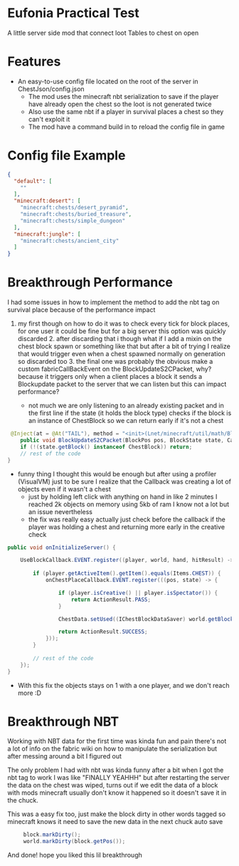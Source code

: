 # Eufonia Practical Test

A little server side mod that connect loot Tables to chest on open

# Features

- An easy-to-use config file located on the root of the server in ChestJson/config.json
  - The mod uses the minecraft nbt serialization to save if the player have already open the chest so the loot is not generated twice
  - Also use the same nbt if a player in survival places a chest so they can't exploit it
  - The mod have a command build in to reload the config file in game

# Config file Example

```json
{
  "default": [
    ""
  ],
  "minecraft:desert": [
    "minecraft:chests/desert_pyramid",
    "minecraft:chests/buried_treasure",
    "minecraft:chests/simple_dungeon"
  ],
  "minecraft:jungle": [
    "minecraft:chests/ancient_city"
  ]
}
```
# Breakthrough Performance

I had some issues in how to implement the method to add the nbt tag on survival place because of the performance impact

1. my first though on how to do it was to check every tick for block places, for one user it could be fine but for a big server this option was quickly discarded
   2. after discarding that i though what if I add a mixin on the chest block spawn or something like that but after a bit of trying I realize that would trigger even when a chest spawned normally on generation so discarded too
   3. the final one was probably the obvious make a custom fabricCallBackEvent on the BlockUpdateS2CPacket, why? because it triggers only when a client places a block it sends a Blockupdate packet to the server that we can listen but this can impact performance?  

   - not much we are only listening to an already existing packet and in the first line if the state (it holds the block type) checks if the block is an instance of ChestBlock so we can return early if it's not a chest
````java
 @Inject(at = @At("TAIL"), method = "<init>(Lnet/minecraft/util/math/BlockPos;Lnet/minecraft/block/BlockState;)V")
    public void BlockUpdateS2CPacket(BlockPos pos, BlockState state, CallbackInfo ci) {
    if (!(state.getBlock() instanceof ChestBlock)) return;
    // rest of the code
}
````
- funny thing I thought this would be enough but after using a profiler (VisualVM) just to be sure I realize that the Callback was creating a lot of objects even if it wasn't a chest
  - just by holding left click with anything on hand in like 2 minutes I reached 2k objects on memory using 5kb of ram I know not a lot but an issue nevertheless 
  - the fix was really easy actually just check before the callback if the player was holding a chest and returning more early in the creative check
````java
public void onInitializeServer() {

    UseBlockCallback.EVENT.register((player, world, hand, hitResult) -> {
        
        if (player.getActiveItem().getItem().equals(Items.CHEST)) {
            onChestPlaceCallback.EVENT.register(((pos, state) -> {

                if (player.isCreative() || player.isSpectator()) {
                    return ActionResult.PASS;
                }

                ChestData.setUsed((IChestBlockDataSaver) world.getBlockEntity(pos), true);

                return ActionResult.SUCCESS;
            }));
        }
        
        // rest of the code
    });
}
````
- With this fix the objects stays on 1 with a one player, and we don't reach more :D

# Breakthrough NBT

Working with NBT data for the first time was kinda fun and pain there's not a lot of info on the fabric wiki on how to manipulate the serialization but after messing around a bit I figured out

The only problem I had with nbt was kinda funny after a bit when I got the nbt tag to work I was like "FINALLY YEAHHH" but after restarting the server the data on the chest was wiped, turns out if we edit the data of a block with mods minecraft usually don't know it happened so it doesn't save it in the chuck.

This was a easy fix too, just make the block dirty in other words tagged so minecraft knows it need to save the new data in the next chuck auto save
````java
     block.markDirty();
     world.markDirty(block.getPos());
````

And done! hope you liked this lil breakthrough
